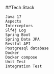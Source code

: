 ##Tech Stack

    Java 17
    Aspects
    Interceptors
    Slf4j Log
    Spring Boot
    Spring Data JPA
    Restful API
    Postgresql database
    Docker
    Docker compose
    Unit Test
    Integration Test